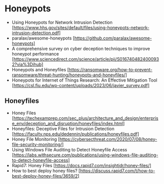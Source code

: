 # Honeypots
* Using Honeypots for Network Intrusion Detection [https://www.hhs.gov/sites/default/files/using-honeypots-network-intrusion-detection.pdf]
* paralax/awesome-honeypots [https://github.com/paralax/awesome-honeypots]
* A comprehensive survey on cyber deception techniques to improve honeypot performance [https://www.sciencedirect.com/science/article/pii/S0167404824000932?via%3Dihub]
*  Honeypots and Honeyfiles [https://ransomware.org/how-to-prevent-ransomware/threat-hunting/honeypots-and-honeyfiles/]
*  Honeypots for Internet of Things Research: An Effective Mitigation Tool [https://csl.fiu.edu/wp-content/uploads/2023/06/javier_survey.pdf]

## Honeyfiles
* Honey Files [https://techexamprep.com/sec_plus/architecture_and_design/enterprise_env/deception_and_disruption/honeyfiles/index.html]
* Honeyfiles: Deceptive Files for Intrusion Detection [https://faculty.nps.edu/dedennin/publications/honeyfiles.pdf]
* Honey File Monitoring [https://cybersecthreat.com/2020/07/08/honey-file-security-monitoring/]
* Using Windows File Auditing to Detect Honeyfile Access [https://labs.withsecure.com/publications/using-windows-file-auditing-to-detect-honeyfile-access]
* Rapid7: Honey Files [https://docs.rapid7.com/insightidr/honey-files/]
* How to best deploy honey files? [https://discuss.rapid7.com/t/how-to-best-deploy-honey-files/3659/2]
